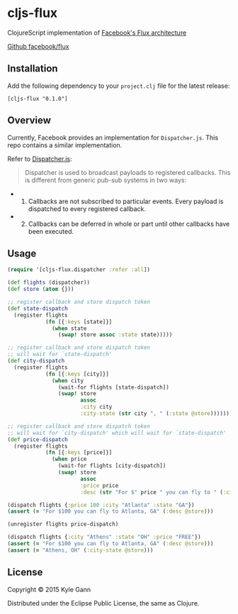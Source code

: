 # cljs-flux

ClojureScript implementation of [Facebook's Flux architecture](https://facebook.github.io/flux/)

[Github facebook/flux](https://github.com/facebook/flux)

## Installation

Add the following dependency to your `project.clj` file for the latest release:

    [cljs-flux "0.1.0"]

## Overview

Currently, Facebook provides an implementation for `Dispatcher.js`. This repo contains a similar implementation.

Refer to [Dispatcher.js](https://github.com/facebook/flux/blob/master/src/Dispatcher.js):

>  Dispatcher is used to broadcast payloads to registered callbacks. This is
different from generic pub-sub systems in two ways:
*   1) Callbacks are not subscribed to particular events. Every payload is
      dispatched to every registered callback.
*   2) Callbacks can be deferred in whole or part until other callbacks have
      been executed.

## Usage

```clojure
(require '[cljs-flux.dispatcher :refer :all])

(def flights (dispatcher))
(def store (atom {}))

;; register callback and store dispatch token
(def state-dispatch
  (register flights
            (fn [{:keys [state]}]
              (when state
                (swap! store assoc :state state)))))

;; register callback and store dispatch token
;; will wait for `state-dispatch'
(def city-dispatch
  (register flights
            (fn [{:keys [city]}]
              (when city
                (wait-for flights [state-dispatch])
                (swap! store
                       assoc
                       :city city
                       :city-state (str city ", " (:state @store)))))))

;; register callback and store dispatch token
;; will wait for `city-dispatch' which will wait for `state-dispatch'
(def price-dispatch
  (register flights
            (fn [{:keys [price]}]
              (when price
                (wait-for flights [city-dispatch])
                (swap! store
                       assoc
                       :price price
                       :desc (str "For $" price " you can fly to " (:city-state @store)))))))

(dispatch flights {:price 100 :city "Atlanta" :state "GA"})
(assert (= "For $100 you can fly to Atlanta, GA" (:desc @store)))

(unregister flights price-dispatch)

(dispatch flights {:city "Athens" :state "OH" :price "FREE"})
(assert (= "For $100 you can fly to Atlanta, GA" (:desc @store)))
(assert (= "Athens, OH" (:city-state @store)))
```

## License

Copyright © 2015 Kyle Gann

Distributed under the Eclipse Public License, the same as Clojure.
